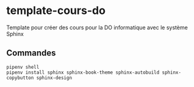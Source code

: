 # template-cours-do
Template pour créer des cours pour la DO informatique avec le système Sphinx

## Commandes

```
pipenv shell
pipenv install sphinx sphinx-book-theme sphinx-autobuild sphinx-copybutton sphinx-design
```